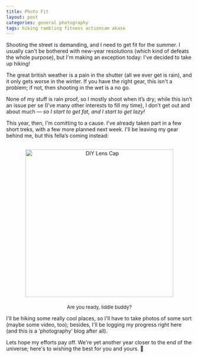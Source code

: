 ```yaml
---
title: Photo Fit
layout: post
categories: general photography
tags: hiking rambling fitness actioncam akaso
---
```


Shooting the street is demanding, and I need to get fit for the summer. I usually can't be bothered with new-year resolutions (which kind of defeats the whole purpose), but I'm making an exception today: I've decided to take up hiking!

The great british weather is a pain in the shutter (all we ever get is rain), and it only gets worse in the winter. If you have the right gear, this isn't a problem; if not, then shooting in the wet is a no go. 

None of my stuff is rain proof, so I mostly shoot when it’s dry; while this isn’t an issue per se (I’ve many other interests to fill my time), I don’t get out and about much — <i>so I start to get fat, and I start to get lazy!</i>

This year, then, I'm comitting to a cause. I've already taken part in a few short treks, with a few more planned next week. I'll be leaving my gear behind me, but this fella’s coming instead:

<center>
<img style="padding-top: 15px;" src="https://user-images.githubusercontent.com/110672536/188282838-bc42d93a-ea3b-439f-9c73-a0d27369b889.jpg" class="align-center" alt="DIY Lens Cap" width="400">
</center>

<p style="text-align:center; padding-top: 5px;">
  <font size=" 2">
Are you ready, liddle buddy?
  </font>
</p>

I'll be hiking some really cool places, so I'll have to take photos of some sort (maybe some video, too); besides, I'll be logging my progress right here (and this <i>is</i> a ‘photography’ blog after all).

Lets hope my efforts pay off. We're yet another year closer to the end of the universe; here's to wishing the best for you and yours. 🎉

